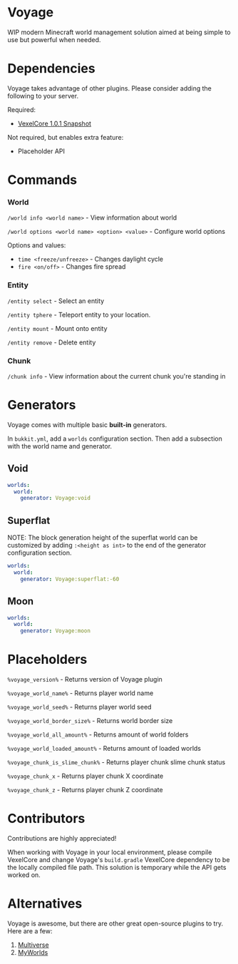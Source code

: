 # Voyage
WIP modern Minecraft world management solution aimed at being simple to use but powerful when needed.

# Dependencies
Voyage takes advantage of other plugins. Please consider adding the following to your server.

Required:
- [VexelCore 1.0.1 Snapshot](https://github.com/ItsMCB/VexelCore)

Not required, but enables extra feature:
- Placeholder API

# Commands
### World
`/world info <world name>` - View information about world

`/world options <world name> <option> <value>` - Configure world options

Options and values:
- `time <freeze/unfreeze>` - Changes daylight cycle
- `fire <on/off>` - Changes fire spread

### Entity
`/entity select` - Select an entity

`/entity tphere` - Teleport entity to your location.

`/entity mount` - Mount onto entity

`/entity remove` - Delete entity

### Chunk
`/chunk info` - View information about the current chunk you're standing in

# Generators
Voyage comes with multiple basic **built-in** generators.

In `bukkit.yml`, add a `worlds` configuration section. 
Then add a subsection with the world name and generator.

## Void
```yaml
worlds:
  world:
    generator: Voyage:void
```

## Superflat
NOTE: The block generation height of the superflat world can be customized by adding `:<height as int>` to the end of the generator configuration section.

```yaml
worlds:
  world:
    generator: Voyage:superflat:-60
```

## Moon
```yaml
worlds:
  world:
    generator: Voyage:moon
```


# Placeholders
`%voyage_version%` - Returns version of Voyage plugin

`%voyage_world_name%` - Returns player world name

`%voyage_world_seed%` - Returns player world seed

`%voyage_world_border_size%` - Returns world border size

`%voyage_world_all_amount%` - Returns amount of world folders

`%voyage_world_loaded_amount%` - Returns amount of loaded worlds

`%voyage_chunk_is_slime_chunk%` - Returns player chunk slime chunk status

`%voyage_chunk_x` - Returns player chunk X coordinate

`%voyage_chunk_z` - Returns player chunk Z coordinate

# Contributors
Contributions are highly appreciated!

When working with Voyage in your local environment, please compile VexelCore and change Voyage's `build.gradle` VexelCore dependency to be the locally compiled file path.
This solution is temporary while the API gets worked on.

# Alternatives
Voyage is awesome, but there are other great open-source plugins to try. Here are a few:
1. [Multiverse](https://github.com/Multiverse/Multiverse-Core)
2. [MyWorlds](https://github.com/bergerhealer/MyWorlds)